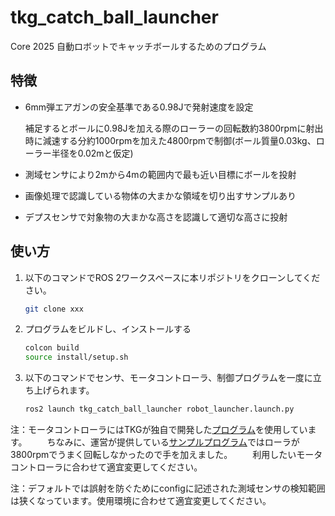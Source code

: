 # tkg_catch_ball_launcher

Core 2025 自動ロボットでキャッチボールするためのプログラム

## 特徴
- 6mm弾エアガンの安全基準である0.98Jで発射速度を設定

  補足するとボールに0.98Jを加える際のローラーの回転数約3800rpmに射出時に減速する分約1000rpmを加えた4800rpmで制御(ボール質量0.03kg、ローラー半径を0.02mと仮定)

- 測域センサにより2mから4mの範囲内で最も近い目標にボールを投射
- 画像処理で認識している物体の大まかな領域を切り出すサンプルあり
- デプスセンサで対象物の大まかな高さを認識して適切な高さに投射

## 使い方

1. 以下のコマンドでROS 2ワークスペースに本リポジトリをクローンしてください。
   ```bash
   git clone xxx
   ```

2. プログラムをビルドし、インストールする
   ```bash
   colcon build
   source install/setup.sh
   ```

3. 以下のコマンドでセンサ、モータコントローラ、制御プログラムを一度に立ち上げられます。
   ```bash
   ros2 launch tkg_catch_ball_launcher robot_launcher.launch.py
   ```

注：モータコントローラにはTKGが独自で開発した[プログラム](https://github.com/TKG-Tou-Kai-Group/tkg_autorobot_controller)を使用しています。
　　ちなみに、運営が提供している[サンプルプログラム](https://github.com/scramble-robot/CoRE_AutoRobot_2024_sample)ではローラが3800rpmでうまく回転しなかったので手を加えました。
　　利用したいモータコントローラに合わせて適宜変更してください。

注：デフォルトでは誤射を防ぐためにconfigに記述された測域センサの検知範囲は狭くなっています。使用環境に合わせて適宜変更してください。
